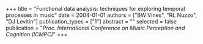 +++
title = "Functional data analysis: techniques for exploring temporal processes in music"
date = 2004-01-01
authors = ["BW Vines", "RL Nuzzo", "DJ Levitin"]
publication_types = ["1"]
abstract = ""
selected = false
publication = "*Proc. International Conference on Music Perception and Cognition (ICMPC)*"
+++

